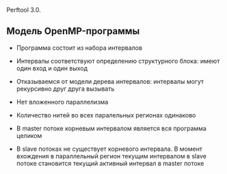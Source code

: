 Perftool 3.0.

## Модель OpenMP-программы ##

* Программа состоит из набора интервалов

* Интервалы соответствуют определению структурного блока: имеют один вход и один выход

* Отказываемся от модели дерева интервалов: интервалы могут рекурсивно друг друга вызывать

* Нет вложенного параллелизма

* Количество нитей во всех паралельных регионах одинаково

* В master потоке корневым интервалом является вся программа целиком

* В slave потоках не существует корневого интервала. В момент вхождения в параллельный регион текущим интервалом в slave потоке становится текущий активный интервал в master потоке
